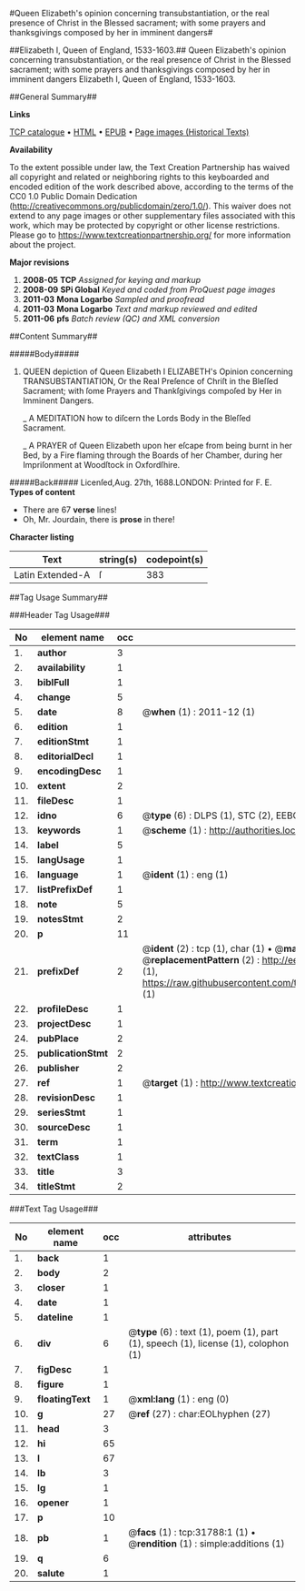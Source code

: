 #Queen Elizabeth's opinion concerning transubstantiation, or the real presence of Christ in the Blessed sacrament; with some prayers and thanksgivings composed by her in imminent dangers#

##Elizabeth I, Queen of England, 1533-1603.##
Queen Elizabeth's opinion concerning transubstantiation, or the real presence of Christ in the Blessed sacrament; with some prayers and thanksgivings composed by her in imminent dangers
Elizabeth I, Queen of England, 1533-1603.

##General Summary##

**Links**

[TCP catalogue](http://www.ota.ox.ac.uk/tcp/)  • 
[HTML](http://tei.it.ox.ac.uk/tcp/Texts-HTML/free/A39/A39238.html)  • 
[EPUB](http://tei.it.ox.ac.uk/tcp/Texts-EPUB/free/A39/A39238.epub) • 
[Page images (Historical Texts)](https://historicaltexts.jisc.ac.uk/eebo-99827370e)

**Availability**

To the extent possible under law, the Text Creation Partnership has waived all copyright and related or neighboring rights to this keyboarded and encoded edition of the work described above, according to the terms of the CC0 1.0 Public Domain Dedication (http://creativecommons.org/publicdomain/zero/1.0/). This waiver does not extend to any page images or other supplementary files associated with this work, which may be protected by copyright or other license restrictions. Please go to https://www.textcreationpartnership.org/ for more information about the project.

**Major revisions**

1. __2008-05__ __TCP__ *Assigned for keying and markup*
1. __2008-09__ __SPi Global__ *Keyed and coded from ProQuest page images*
1. __2011-03__ __Mona Logarbo__ *Sampled and proofread*
1. __2011-03__ __Mona Logarbo__ *Text and markup reviewed and edited*
1. __2011-06__ __pfs__ *Batch review (QC) and XML conversion*

##Content Summary##

#####Body#####

1. QUEEN depiction of Queen Elizabeth I ELIZABETH's Opinion concerning TRANSUBSTANTIATION, Or the Real Preſence of Chriſt in the Bleſſed Sacrament; with ſome Prayers and Thankſgivings compoſed by Her in Imminent Dangers.

    _ A MEDITATION how to diſcern the Lords Body in the Bleſſed Sacrament.

    _ A PRAYER of Queen Elizabeth upon her eſcape from being burnt in her Bed, by a Fire flaming through the Boards of her Chamber, during her Impriſonment at Woodſtock in Oxfordſhire.

#####Back#####
Licenſed,Aug. 27th, 1688.LONDON: Printed for F. E.
**Types of content**

  * There are 67 **verse** lines!
  * Oh, Mr. Jourdain, there is **prose** in there!

**Character listing**


|Text|string(s)|codepoint(s)|
|---|---|---|
|Latin Extended-A|ſ|383|

##Tag Usage Summary##

###Header Tag Usage###

|No|element name|occ|attributes|
|---|---|---|---|
|1.|__author__|3||
|2.|__availability__|1||
|3.|__biblFull__|1||
|4.|__change__|5||
|5.|__date__|8| @__when__ (1) : 2011-12 (1)|
|6.|__edition__|1||
|7.|__editionStmt__|1||
|8.|__editorialDecl__|1||
|9.|__encodingDesc__|1||
|10.|__extent__|2||
|11.|__fileDesc__|1||
|12.|__idno__|6| @__type__ (6) : DLPS (1), STC (2), EEBO-CITATION (1), PROQUEST (1), VID (1)|
|13.|__keywords__|1| @__scheme__ (1) : http://authorities.loc.gov/ (1)|
|14.|__label__|5||
|15.|__langUsage__|1||
|16.|__language__|1| @__ident__ (1) : eng (1)|
|17.|__listPrefixDef__|1||
|18.|__note__|5||
|19.|__notesStmt__|2||
|20.|__p__|11||
|21.|__prefixDef__|2| @__ident__ (2) : tcp (1), char (1)  •  @__matchPattern__ (2) : ([0-9\-]+):([0-9IVX]+) (1), (.+) (1)  •  @__replacementPattern__ (2) : http://eebo.chadwyck.com/downloadtiff?vid=$1&page=$2 (1), https://raw.githubusercontent.com/textcreationpartnership/Texts/master/tcpchars.xml#$1 (1)|
|22.|__profileDesc__|1||
|23.|__projectDesc__|1||
|24.|__pubPlace__|2||
|25.|__publicationStmt__|2||
|26.|__publisher__|2||
|27.|__ref__|1| @__target__ (1) : http://www.textcreationpartnership.org/docs/. (1)|
|28.|__revisionDesc__|1||
|29.|__seriesStmt__|1||
|30.|__sourceDesc__|1||
|31.|__term__|1||
|32.|__textClass__|1||
|33.|__title__|3||
|34.|__titleStmt__|2||


###Text Tag Usage###

|No|element name|occ|attributes|
|---|---|---|---|
|1.|__back__|1||
|2.|__body__|2||
|3.|__closer__|1||
|4.|__date__|1||
|5.|__dateline__|1||
|6.|__div__|6| @__type__ (6) : text (1), poem (1), part (1), speech (1), license (1), colophon (1)|
|7.|__figDesc__|1||
|8.|__figure__|1||
|9.|__floatingText__|1| @__xml:lang__ (1) : eng (0)|
|10.|__g__|27| @__ref__ (27) : char:EOLhyphen (27)|
|11.|__head__|3||
|12.|__hi__|65||
|13.|__l__|67||
|14.|__lb__|3||
|15.|__lg__|1||
|16.|__opener__|1||
|17.|__p__|10||
|18.|__pb__|1| @__facs__ (1) : tcp:31788:1 (1)  •  @__rendition__ (1) : simple:additions (1)|
|19.|__q__|6||
|20.|__salute__|1||
